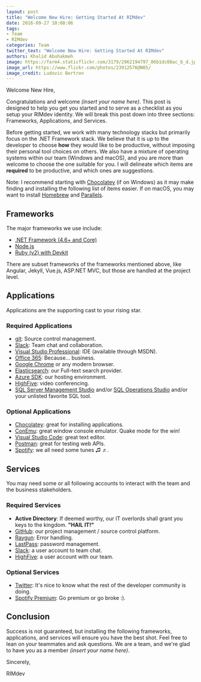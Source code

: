 ```yaml
---
layout: post
title: "Welcome New Hire: Getting Started At RIMdev"
date: 2016-09-27 10:08:06
tags: 
- Team
- RIMdev
categories: Team
twitter_text: "Welcome New Hire: Getting Started At RIMdev"
authors: Khalid Abuhakmeh
image: https://farm4.staticflickr.com/3179/2962194797_06b1dc08ac_b_d.jpg
image_url: https://www.flickr.com/photos/23912576@N05/
image_credit: Ludovic Bertron
---
```


Welcome New Hire,

Congratulations and welcome *(insert your name here)*. This post is designed to help you get you started and to serve as a checklist as you setup your RIMdev identity. We will break this post down into three sections: Frameworks, Applications, and Services.

Before getting started, we work with many technology stacks but primarily focus on the .NET Framework stack. We believe that it is up to the developer to choose **how** they would like to be productive, without imposing their personal tool choices on others. We also have a mixture of operating systems within our team (Windows and macOS), and you are more than welcome to choose the one suitable for you. I will delineate which items are **required** to be productive, and which ones are suggestions. 

Note: I recommend starting with [Chocolatey](https://chocolatey.org) (if on Windows) as it may make finding and installing the following list of items easier. If on macOS, you may want to install [Homebrew](http://brew.sh/index.html) and [Parallels](http://www.parallels.com).

## Frameworks

The major frameworks we use include:

- [.NET Framework (4.6+ and Core)](https://www.microsoft.com/net)
- [Node.js](https://nodejs.org/en/download/)
- [Ruby (v2) with Devkit](https://www.ruby-lang.org/en/downloads/)

There are subset frameworks of the frameworks mentioned above, like Angular, Jekyll, Vue.js, ASP.NET MVC, but those are handled at the project level.

## Applications

Applications are the supporting cast to your rising star.

### Required Applications

- [git](https://www.git-scm.com): Source control management.
- [Slack](https://slack.com): Team chat and collaboration.
- [Visual Studio Professional](https://www.microsoft.com/net): IDE (available through MSDN).
- [Office 365](http://microsoft.office.com): Because... business.
- [Google Chrome](https://www.google.com/chrome/) or any modern browser.
- [Elasticsearch](https://www.elastic.co/downloads): our Full-text search provider.
- [Azure SDK](https://azure.microsoft.com/en-us/downloads/): our hosting environment.
- [HighFive](https://highfive.com): video conferencing.
- [SQL Server Management Studio](https://msdn.microsoft.com/en-us/library/mt238290.aspx) and/or [SQL Operations Studio](https://docs.microsoft.com/en-us/sql/sql-operations-studio) and/or your unlisted favorite SQL tool.

### Optional Applications

- [Chocolatey](https://chocolatey.org): great for installing applications.
- [ConEmu](https://conemu.github.io): great window console emulator. Quake mode for the win!
- [Visual Studio Code](https://code.visualstudio.com): great text editor.
- [Postman](https://www.getpostman.com): great for testing web APIs.
- [Spotify](https://www.spotify.com/us/): we all need some tunes ♫ ♬.

## Services

You may need some or all following accounts to interact with the team and the business stakeholders.

### Required Services

- **Active Directory**: If deemed worthy, our IT overlords shall grant you keys to the kingdom. **"HAIL IT!"**
- [GitHub](https://github.com): our project management / source control platform.
- [Raygun](https://raygun.com): Error handling.
- [LastPass](https://lastpass.com): password management.
- [Slack](https://slack.com): a user account to team chat.
- [HighFive](https://highfive.com): a user account with our team.

### Optional Services

- [Twitter](https://twitter.com): It's nice to know what the rest of the developer community is doing.
- [Spotify Premium](https://www.spotify.com/us/): Go premium or go broke :).

## Conclusion

Success is not guaranteed, but installing the following frameworks, applications, and services will ensure you have the best shot. Feel free to lean on your teammates and ask questions. We are a team, and we're glad to have you as a member *(insert your name here)*.

Sincerely,

RIMdev
